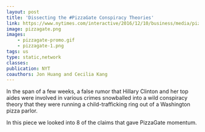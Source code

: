 ```yaml
---
layout: post
title: 'Dissecting the #PizzaGate Conspiracy Theories'
link: https://www.nytimes.com/interactive/2016/12/10/business/media/pizzagate.html
image: pizzagate.png
images:
    - pizzagate-promo.gif
    - pizzagate-1.png
tags: us
type: static,network
classes:
publication: NYT
coauthors: Jon Huang and Cecilia Kang
---
```


In the span of a few weeks, a false rumor that Hillary Clinton and her top aides were involved in various crimes snowballed into a wild conspiracy theory that they were running a child-trafficking ring out of a Washington pizza parlor.

In this piece we looked into 8 of the claims that gave PizzaGate momentum.
